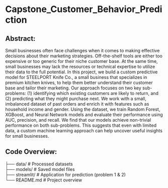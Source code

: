 # Capstone_Customer_Behavior_Prediction

## Abstract:
Small businesses often face challenges when it comes to making effective decisions about their marketing strategies. Off-the-shelf tools are either too expensive or too generic for their niche customer base. At the same time, small businesses may lack the resources or technical expertise to utilize their data to the full potential. In this project, we build a custom predictive model for STEELPORT Knife Co., a small business that specializes in premium kitchen knives, to help them better understand their customer base and tailor their marketing. Our approach focuses on two key sub-problems: (1) identifying which existing customers are likely to return, and (2) predicting what they might purchase next. We work with a small, imbalanced dataset of past orders and enrich it with features such as household income and gender. Using the dataset, we train Random Forest, XGBoost, and Neural Network models and evaluate their performance using AUC, precision, and recall. We find that our models achieve non-trivial performance on both sub-problems. This suggests that even with limited data, a custom machine learning approach can help uncover useful insights for small businesses.

## Code Overview:

├── data/ # Processed datasets  
├── models/ # Saved model files  
├── streamlit/ # Application for prediction (problem 1 & 2)   
└── README.md # Project overview  
